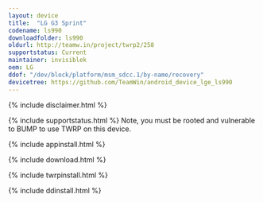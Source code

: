 ```yaml
---
layout: device
title:  "LG G3 Sprint"
codename: ls990
downloadfolder: ls990
oldurl: http://teamw.in/project/twrp2/258
supportstatus: Current
maintainer: invisiblek
oem: LG
ddof: "/dev/block/platform/msm_sdcc.1/by-name/recovery"
devicetree: https://github.com/TeamWin/android_device_lge_ls990
---
```


{% include disclaimer.html %}

{% include supportstatus.html %}
Note, you must be rooted and vulnerable to BUMP to use TWRP on this device.

{% include appinstall.html %}

{% include download.html %}

{% include twrpinstall.html %}

{% include ddinstall.html %}
